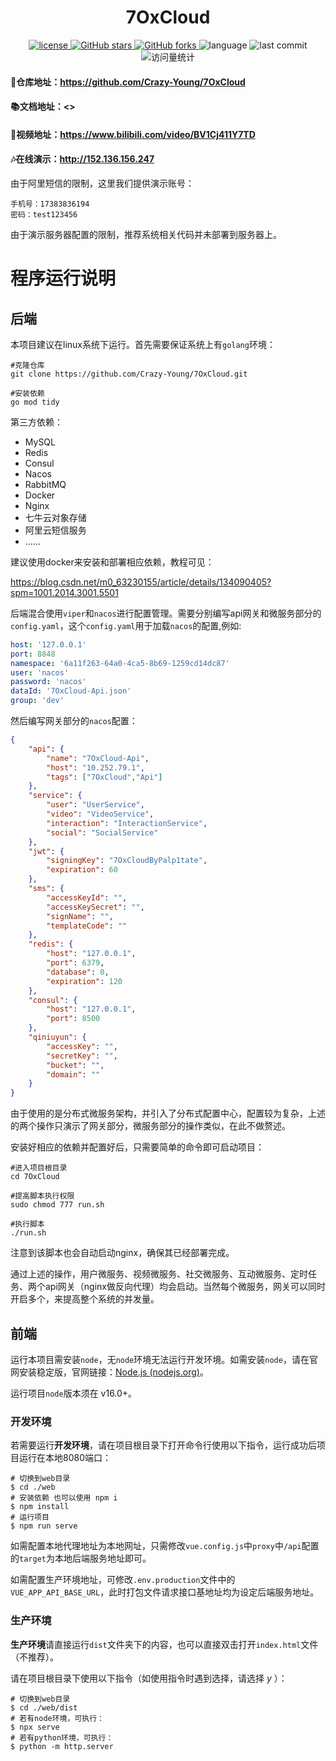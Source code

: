 <h1 align="center" style="border-bottom: none;">7OxCloud</h1>
<div class="labels" align="center">
    <a href="https://github.com/Crazy-Young/7OxCloud/blob/master/LICENSE">
      <img src="https://img.shields.io/github/license/Crazy-Young/7OxCloud?style=flat-square" alt="license">
    </a>
    <a href="#">
      <img src="https://img.shields.io/github/stars/Crazy-Young/7OxCloud?style=flat-square" alt="GitHub stars">
    </a>
    <a href="https://github.com/Crazy-Young/7OxCloud/network">
      <img src="https://img.shields.io/github/forks/Crazy-Young/7OxCloud?style=flat-square" alt="GitHub forks">
    </a>
    <span>
      <img src="https://img.shields.io/github/languages/top/Crazy-Young/7OxCloud" alt="language">
    </span>
    <span>
      <img src="https://img.shields.io/github/last-commit/Crazy-Young/7OxCloud" alt="last commit">
    </span>
   <span>
      <img src="https://komarev.com/ghpvc/?username=7OxCloud&label=Views&color=0e75b6&style=flat" alt="访问量统计" />
    </span>
</div>

####  👀仓库地址：<https://github.com/Crazy-Young/7OxCloud>

#### 📚文档地址：<>

#### 🥽视频地址：<https://www.bilibili.com/video/BV1Cj411Y7TD>

#### 🎶在线演示：<http://152.136.156.247>

由于阿里短信的限制，这里我们提供演示账号：

```
手机号：17383836194
密码：test123456
```

由于演示服务器配置的限制，推荐系统相关代码并未部署到服务器上。

# 程序运行说明

## 后端

本项目建议在linux系统下运行。首先需要保证系统上有`golang`环境：

```shell
#克隆仓库
git clone https://github.com/Crazy-Young/7OxCloud.git

#安装依赖
go mod tidy
```

第三方依赖：

- MySQL
- Redis
- Consul
- Nacos
- RabbitMQ
- Docker
- Nginx
- 七牛云对象存储
- 阿里云短信服务
- ......

建议使用docker来安装和部署相应依赖，教程可见：

<https://blog.csdn.net/m0_63230155/article/details/134090405?spm=1001.2014.3001.5501>

后端混合使用`viper`和`nacos`进行配置管理。需要分别编写api网关和微服务部分的`config.yaml`，这个`config.yaml`用于加载`nacos`的配置,例如:

```yaml
host: '127.0.0.1'
port: 8848
namespace: '6a11f263-64a0-4ca5-8b69-1259cd14dc87'
user: 'nacos'
password: 'nacos'
dataId: '7OxCloud-Api.json'
group: 'dev'
```

然后编写网关部分的`nacos`配置：

```json
{
    "api": {
        "name": "7OxCloud-Api",
        "host": "10.252.79.1",
        "tags": ["7OxCloud","Api"]
    },
    "service": {
        "user": "UserService",
        "video": "VideoService",
        "interaction": "InteractionService",
        "social": "SocialService"
    },
    "jwt": {
        "signingKey": "7OxCloudByPalp1tate",
        "expiration": 60
    },
    "sms": {
        "accessKeyId": "",
        "accessKeySecret": "",
        "signName": "",
        "templateCode": ""
    },
    "redis": {
        "host": "127.0.0.1",
        "port": 6379,
        "database": 0,
        "expiration": 120
    },
    "consul": {
        "host": "127.0.0.1",
        "port": 8500
    },
    "qiniuyun": {
        "accessKey": "",
        "secretKey": "",
        "bucket": "",
        "domain": ""
    }
}
```

由于使用的是分布式微服务架构，并引入了分布式配置中心，配置较为复杂，上述的两个操作只演示了网关部分，微服务部分的操作类似，在此不做赘述。

安装好相应的依赖并配置好后，只需要简单的命令即可启动项目：

```shell
#进入项目根目录
cd 7OxCloud

#提高脚本执行权限
sudo chmod 777 run.sh

#执行脚本
./run.sh
```

注意到该脚本也会自动启动nginx，确保其已经部署完成。

通过上述的操作，用户微服务、视频微服务、社交微服务、互动微服务、定时任务、两个api网关（nginx做反向代理）均会启动。当然每个微服务，网关可以同时开启多个，来提高整个系统的并发量。

## 前端

运行本项目需安装`node`，无`node`环境无法运行开发环境。如需安装`node`，请在官网安装稳定版，官网链接：[Node.js (nodejs.org)](https://nodejs.org/en)。

运行项目`node`版本须在 v16.0+。

### 开发环境

若需要运行**开发环境**，请在项目根目录下打开命令行使用以下指令，运行成功后项目运行在本地8080端口：

```shell
# 切换到web目录
$ cd ./web
# 安装依赖 也可以使用 npm i
$ npm install
# 运行项目
$ npm run serve
```

如需配置本地代理地址为本地网址，只需修改`vue.config.js`中`proxy`中`/api`配置的`target`为本地后端服务地址即可。

如需配置生产环境地址，可修改`.env.production`文件中的`VUE_APP_API_BASE_URL`，此时打包文件请求接口基地址均为设定后端服务地址。

### 生产环境

**生产环境**请直接运行`dist`文件夹下的内容，也可以直接双击打开`index.html`文件（不推荐）。

请在项目根目录下使用以下指令（如使用指令时遇到选择，请选择 *y* ）：

```shell
# 切换到web目录
$ cd ./web/dist
# 若有node环境，可执行：
$ npx serve
# 若有python环境，可执行：
$ python -m http.server
```